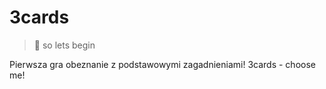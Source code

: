 # 3cards

> :ledger: so lets begin

Pierwsza gra obeznanie z podstawowymi zagadnieniami!
3cards - choose me!
